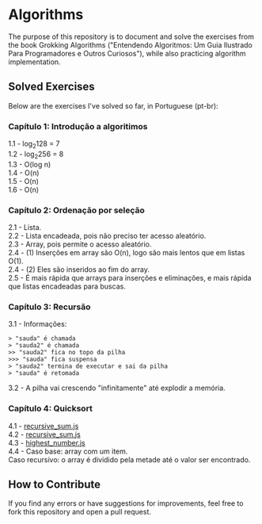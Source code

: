 # Algorithms

The purpose of this repository is to document and solve the exercises from the book Grokking Algorithms ("Entendendo Algoritmos: Um Guia Ilustrado Para Programadores e Outros Curiosos"), while also practicing algorithm implementation.

## Solved Exercises

Below are the exercises I've solved so far, in Portuguese (pt-br):

### Capítulo 1: Introdução a algoritimos
1.1 - log<sub>2</sub>128 = 7<br>
1.2 - log<sub>2</sub>256 = 8<br>
1.3 - O(log n)<br>
1.4 - O(n)<br>
1.5 - O(n)<br>
1.6 - O(n)<br>

### Capítulo 2: Ordenação por seleção
2.1 - Lista.<br>
2.2 - Lista encadeada, pois não preciso ter acesso aleatório.<br>
2.3 - Array, pois permite o acesso aleatório.<br>
2.4 - (1) Inserções em array são O(n), logo são mais lentos que em listas O(1).<br>
2.4 - (2) Eles são inseridos ao fim do array.<br>
2.5 - É mais rápida que arrays para inserções e eliminações, e mais rápida que listas encadeadas para buscas.<br>

### Capítulo 3: Recursão
3.1 - Informações:
```
> "sauda" é chamada
> "sauda2" é chamada
>> "sauda2" fica no topo da pilha
>>> "sauda" fica suspensa
> "sauda2" termina de executar e sai da pilha
> "sauda" é retomada
```
3.2 - A pilha vai crescendo "infinitamente" até explodir a memória.

### Capítulo 4: Quicksort
4.1 - [recursive_sum.js](./src/recursive_sum.js)<br>
4.2 - [recursive_sum.js](./src/recursive_sum.js)<br>
4.3 - [highest_number.js](./src/highest_number.js)<br>
4.4 - Caso base: array com um item.<br>
Caso recursivo: o array é dividido pela metade até o valor ser encontrado.<br>

## How to Contribute
If you find any errors or have suggestions for improvements, feel free to fork this repository and open a pull request.

